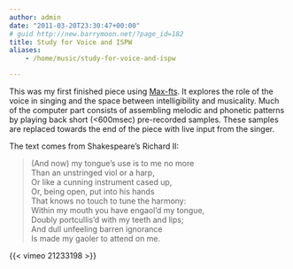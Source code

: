 ```yaml
---
author: admin
date: "2011-03-20T23:30:47+00:00"
# guid http://new.barrymoon.net/?page_id=182
title: Study for Voice and ISPW
aliases:
    - /home/music/study-for-voice-and-ispw

---
```

This was my first finished piece using [Max-fts](https://ccrma.stanford.edu/guides/package/jmax/fts/Max_Primer/Max_Primer.html). It explores the role of the voice in singing and the space between intelligibility and musicality. Much of the computer part consists of assembling melodic and phonetic patterns by playing back short (<600msec) pre-recorded samples. These samples are replaced towards the end of the piece with live input from the singer.

The text comes from Shakespeare’s Richard II:

> (And now) my tongue’s use is to me no more<br>
> Than an unstringed viol or a harp,<br>
> Or like a cunning instrument cased up,<br>
> Or, being open, put into his hands<br>
> That knows no touch to tune the harmony:<br>
> Within my mouth you have engaol’d my tongue,<br>
> Doubly portcullis’d with my teeth and lips;<br>
> And dull unfeeling barren ignorance<br>
> Is made my gaoler to attend on me.

{{< vimeo 21233198 >}}